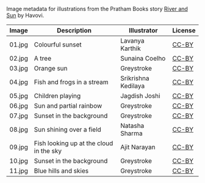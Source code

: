 Image metadata for illustrations from the Pratham Books story [River and Sun](https://storyweaver.org.in/stories/5318-river-and-sun) by Havovi.

Image | Description | Illustrator | License
----- | ----------- | ----------- | -------
01.jpg | Colourful sunset | Lavanya Karthik | [CC-BY](https://creativecommons.org/licenses/by/4.0/)
02.jpg | A tree  | Sunaina Coelho | [CC-BY](https://creativecommons.org/licenses/by/4.0/)
03.jpg | Orange sun | Greystroke | [CC-BY](https://creativecommons.org/licenses/by/4.0/)
04.jpg | Fish and frogs in a stream | Srikrishna Kedilaya | [CC-BY](https://creativecommons.org/licenses/by/4.0/)
05.jpg | Children playing | Jagdish Joshi | [CC-BY](https://creativecommons.org/licenses/by/4.0/)
06.jpg | Sun and partial rainbow | Greystroke | [CC-BY](https://creativecommons.org/licenses/by/4.0/)
07.jpg | Sunset in the background | Greystroke | [CC-BY](https://creativecommons.org/licenses/by/4.0/)
08.jpg | Sun shining over a field | Natasha Sharma | [CC-BY](https://creativecommons.org/licenses/by/4.0/)
09.jpg | Fish looking up at the cloud in the sky  | Ajit Narayan | [CC-BY](https://creativecommons.org/licenses/by/4.0/)
10.jpg | Sunset in the background | Greystroke | [CC-BY](https://creativecommons.org/licenses/by/4.0/)
11.jpg | Blue hills and skies | Greystroke | [CC-BY](https://creativecommons.org/licenses/by/4.0/)
